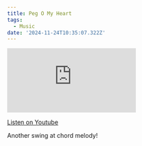 ```yaml
---
title: Peg O My Heart
tags:
  - Music
date: '2024-11-24T10:35:07.322Z'
---
```


<iframe src="https://www.youtube-nocookie.com/embed/jL5Qint4D7s?modestbranding=1&showinfo=0&rel=0" title="YouTube video player" frameborder="0" allow="accelerometer; autoplay; encrypted-media; gyroscope; picture-in-picture;" allowfullscreen className="youtube_video"></iframe>

[Listen on Youtube](https://youtu.be/jL5Qint4D7s)

Another swing at chord melody!
